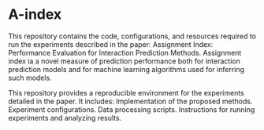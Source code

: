 # A-index
This repository contains the code, configurations, and resources required to run the experiments described in the paper: Assignment Index: Performance Evaluation for Interaction
Prediction Methods.
Assignment index ia a novel measure of prediction
performance both for interaction prediction models and for machine learning algorithms used
for inferring such models.

This repository provides a reproducible environment for the experiments detailed in the paper. It includes:
  Implementation of the proposed methods.
  Experiment configurations.
  Data processing scripts.
  Instructions for running experiments and analyzing results.
